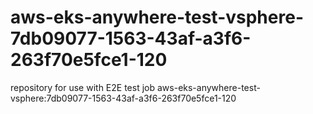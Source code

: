 # aws-eks-anywhere-test-vsphere-7db09077-1563-43af-a3f6-263f70e5fce1-120
repository for use with E2E test job aws-eks-anywhere-test-vsphere:7db09077-1563-43af-a3f6-263f70e5fce1-120
